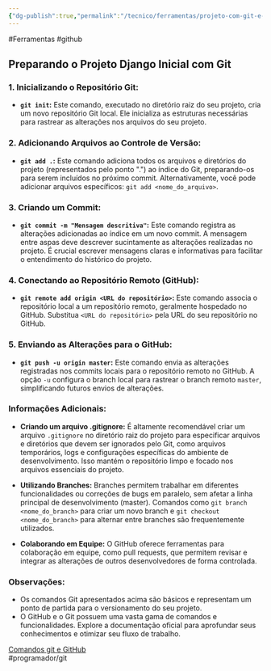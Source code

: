 ```yaml
---
{"dg-publish":true,"permalink":"/tecnico/ferramentas/projeto-com-git-e-github/","title":"Projeto com Git e Github","metatags":{"description":"projetos com controle de versões."},"noteIcon":2,"updated":"2025-06-20T21:38:57.002-03:00"}
---
```


#Ferramentas #github

## Preparando o Projeto Django Inicial com Git

### **1. Inicializando o Repositório Git:**

- **`git init`:** Este comando, executado no diretório raiz do seu projeto, cria um novo repositório Git local. Ele inicializa as estruturas necessárias para rastrear as alterações nos arquivos do seu projeto.

### **2. Adicionando Arquivos ao Controle de Versão:**

- **`git add .`:** Este comando adiciona todos os arquivos e diretórios do projeto (representados pelo ponto ".") ao índice do Git, preparando-os para serem incluídos no próximo commit. Alternativamente, você pode adicionar arquivos específicos: `git add <nome_do_arquivo>`.

### **3. Criando um Commit:**

- **`git commit -m "Mensagem descritiva"`:** Este comando registra as alterações adicionadas ao índice em um novo commit. A mensagem entre aspas deve descrever sucintamente as alterações realizadas no projeto. É crucial escrever mensagens claras e informativas para facilitar o entendimento do histórico do projeto.

### **4. Conectando ao Repositório Remoto (GitHub):**

- **`git remote add origin <URL do repositório>`:** Este comando associa o repositório local a um repositório remoto, geralmente hospedado no GitHub. Substitua `<URL do repositório>` pela URL do seu repositório no GitHub.

### **5. Enviando as Alterações para o GitHub:**

- **`git push -u origin master`:** Este comando envia as alterações registradas nos commits locais para o repositório remoto no GitHub. A opção `-u` configura o branch local para rastrear o branch remoto `master`, simplificando futuros envios de alterações.

### **Informações Adicionais:**

- **Criando um arquivo .gitignore:** É altamente recomendável criar um arquivo `.gitignore` no diretório raiz do projeto para especificar arquivos e diretórios que devem ser ignorados pelo Git, como arquivos temporários, logs e configurações específicas do ambiente de desenvolvimento. Isso mantém o repositório limpo e focado nos arquivos essenciais do projeto.
    
- **Utilizando Branches:** Branches permitem trabalhar em diferentes funcionalidades ou correções de bugs em paralelo, sem afetar a linha principal de desenvolvimento (master). Comandos como `git branch <nome_do_branch>` para criar um novo branch e `git checkout <nome_do_branch>` para alternar entre branches são frequentemente utilizados.
    
- **Colaborando em Equipe:** O GitHub oferece ferramentas para colaboração em equipe, como pull requests, que permitem revisar e integrar as alterações de outros desenvolvedores de forma controlada.

### **Observações:**

- Os comandos Git apresentados acima são básicos e representam um ponto de partida para o versionamento do seu projeto.
- O GitHub e o Git possuem uma vasta gama de comandos e funcionalidades. Explore a documentação oficial para aprofundar seus conhecimentos e otimizar seu fluxo de trabalho.

[Comandos git e GitHub](Comandos%20git%20e%20GitHub.md)\
#programador/git
